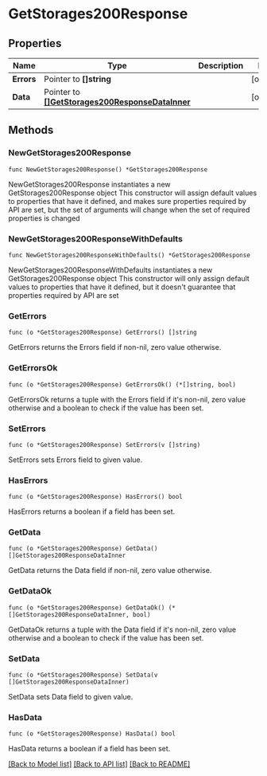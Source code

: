 # GetStorages200Response

## Properties

Name | Type | Description | Notes
------------ | ------------- | ------------- | -------------
**Errors** | Pointer to **[]string** |  | [optional] 
**Data** | Pointer to [**[]GetStorages200ResponseDataInner**](GetStorages200ResponseDataInner.md) |  | [optional] 

## Methods

### NewGetStorages200Response

`func NewGetStorages200Response() *GetStorages200Response`

NewGetStorages200Response instantiates a new GetStorages200Response object
This constructor will assign default values to properties that have it defined,
and makes sure properties required by API are set, but the set of arguments
will change when the set of required properties is changed

### NewGetStorages200ResponseWithDefaults

`func NewGetStorages200ResponseWithDefaults() *GetStorages200Response`

NewGetStorages200ResponseWithDefaults instantiates a new GetStorages200Response object
This constructor will only assign default values to properties that have it defined,
but it doesn't guarantee that properties required by API are set

### GetErrors

`func (o *GetStorages200Response) GetErrors() []string`

GetErrors returns the Errors field if non-nil, zero value otherwise.

### GetErrorsOk

`func (o *GetStorages200Response) GetErrorsOk() (*[]string, bool)`

GetErrorsOk returns a tuple with the Errors field if it's non-nil, zero value otherwise
and a boolean to check if the value has been set.

### SetErrors

`func (o *GetStorages200Response) SetErrors(v []string)`

SetErrors sets Errors field to given value.

### HasErrors

`func (o *GetStorages200Response) HasErrors() bool`

HasErrors returns a boolean if a field has been set.

### GetData

`func (o *GetStorages200Response) GetData() []GetStorages200ResponseDataInner`

GetData returns the Data field if non-nil, zero value otherwise.

### GetDataOk

`func (o *GetStorages200Response) GetDataOk() (*[]GetStorages200ResponseDataInner, bool)`

GetDataOk returns a tuple with the Data field if it's non-nil, zero value otherwise
and a boolean to check if the value has been set.

### SetData

`func (o *GetStorages200Response) SetData(v []GetStorages200ResponseDataInner)`

SetData sets Data field to given value.

### HasData

`func (o *GetStorages200Response) HasData() bool`

HasData returns a boolean if a field has been set.


[[Back to Model list]](../README.md#documentation-for-models) [[Back to API list]](../README.md#documentation-for-api-endpoints) [[Back to README]](../README.md)


